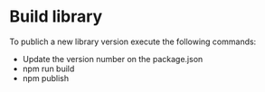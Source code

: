 # Build library
To publich a new library version execute the following commands:
* Update the version number on the package.json
* npm run build
* npm publish
